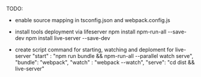 TODO:

- enable source mapping in tsconfig.json and webpack.config.js

- install tools deployment via lifeserver
    npm install npm-run-all --save-dev
    npm install live-server --save-dev

- create script command for starting, watching and deploment for live-server
    "start" : "npm run bundle && npm-run-all --parallel watch serve",
    "bundle": "webpack",
    "watch" : "webpack --watch",
    "serve": "cd dist && live-server"